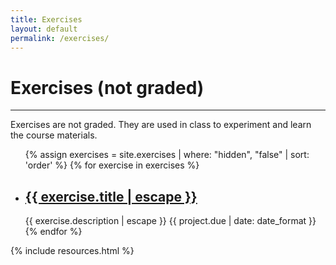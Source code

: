 ```yaml
---
title: Exercises
layout: default
permalink: /exercises/
---
```

# Exercises (not graded)
----
Exercises are not graded. They are used in class to experiment and learn the course materials.

<div class="exercises">
	<ul class="post-list">
		{% assign exercises = site.exercises | where: "hidden", "false" | sort: 'order' %}
		{% for exercise in exercises %}
			<li>
				<h2><a class="post-link" href="{{ exercise.url | relative_url }}">{{ exercise.title | escape }}</a></h2>
				<span class="post-meta">{{ exercise.description | escape }}</span>
				<span class="post-meta due-date">{{ project.due | date: date_format }}</span>
			</li>
		{% endfor %}
	</ul>
</div>

{% include resources.html %}

